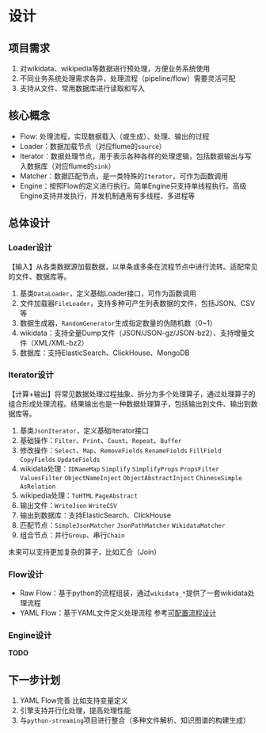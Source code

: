 # 设计

## 项目需求
1. 对wikidata、wikipedia等数据进行预处理，方便业务系统使用
2. 不同业务系统处理需求各异，处理流程（pipeline/flow）需要灵活可配
3. 支持从文件、常用数据库进行读取和写入

## 核心概念
- Flow: 处理流程，实现数据载入（或生成）、处理、输出的过程
- Loader：数据加载节点（对应flume的`source`） 
- Iterator：数据处理节点，用于表示各种各样的处理逻辑，包括数据输出与写入数据库（对应flume的`sink`）  
- Matcher：数据匹配节点，是一类特殊的`Iterator`，可作为函数调用
- Engine：按照Flow的定义进行执行。简单Engine只支持单线程执行。高级Engine支持并发执行，并发机制通用有多线程、多进程等


## 总体设计
### Loader设计
【输入】从各类数据源加载数据，以单条或多条在流程节点中进行流转。适配常见的文件、数据库等。
1. 基类`DataLoader`，定义基础Loader接口，可作为函数调用
2. 文件加载器`FileLoader`，支持多种可产生列表数据的文件，包括JSON、CSV等
3. 数据生成器，`RandomGenerator`生成指定数量的伪随机数（0~1）
4. wikidata：支持全量Dump文件（JSON/JSON-gz/JSON-bz2）、支持增量文件（XML/XML-bz2）
5. 数据库：支持ElasticSearch、ClickHouse、MongoDB

### Iterator设计
【计算+输出】将常见数据处理过程抽象、拆分为多个处理算子，通过处理算子的组合形成处理流程。结果输出也是一种数据处理算子，包括输出到文件、输出到数据库等。
1. 基类`JsonIterator`，定义基础Iterator接口
2. 基础操作：`Filter`、`Print`、`Count`、`Repeat`、`Buffer`
3. 修改操作：`Select`、`Map`、`RemoveFields` `RenameFields` `FillField` `CopyFields` `UpdateFields`
4. wikidata处理：`IDNameMap` `Simplify` `SimplifyProps` `PropsFilter` `ValuesFilter` `ObjectNameInject` `ObjectAbstractInject` `ChineseSimple` `AsRelation`
5. wikipedia处理：`ToHTML` `PageAbstract`
6. 输出文件：`WriteJson` `WriteCSV`
7. 输出到数据库：支持ElasticSearch、ClickHouse
8. 匹配节点：`SimpleJsonMatcher` `JsonPathMatcher` `WikidataMatcher`
9. 组合节点：并行`Group`、串行`Chain`

未来可以支持更加复杂的算子，比如汇合（Join）

### Flow设计
- Raw Flow：基于python的流程组装，通过`wikidata_*`提供了一套wikidata处理流程
- YAML Flow：基于YAML文件定义处理流程 参考[可配置流程设计](yaml-flow-design.md)

### Engine设计

**TODO**


## 下一步计划
1. YAML Flow完善 比如支持变量定义
2. 引擎支持并行化处理，提高处理性能
3. 与`python-streaming`项目进行整合（多种文件解析、知识图谱的构建生成）
